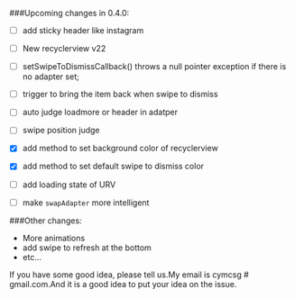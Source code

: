 ###Upcoming changes in 0.4.0:
- [ ] add sticky header like instagram
- [ ] New recyclerview v22
- [ ] setSwipeToDismissCallback() throws a null pointer exception if there is no adapter set;
- [ ] trigger to bring the item back when swipe to dismiss
- [ ] auto judge loadmore or header in adatper
- [ ] swipe position judge
- [x] add method to set background color of recyclerview
- [x] add method to set default swipe to dismiss color
- [ ] add loading state of URV
- [ ] make ``swapAdapter`` more intelligent 



###Other changes:
* More animations
* add swipe to refresh at the bottom
* etc...  




If you have some good idea, please tell us.My email is cymcsg # gmail.com.And it is a good idea to put your idea on the issue.
